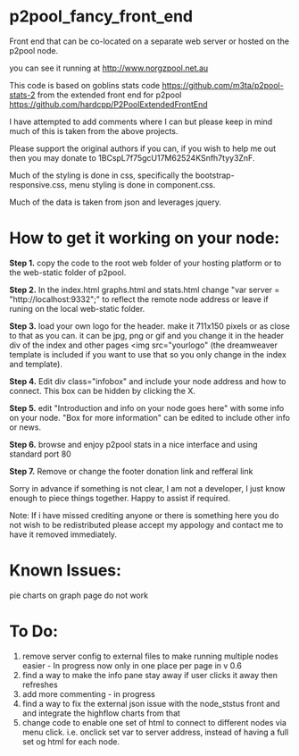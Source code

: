 p2pool_fancy_front_end
======================

Front end that can be co-located on a separate web server or hosted on the p2pool node.

you can see it running at http://www.norgzpool.net.au

This code is based on goblins stats code https://github.com/m3ta/p2pool-stats-2 from the extended front end for p2pool https://github.com/hardcpp/P2PoolExtendedFrontEnd

I have attempted to add comments where I can but please keep in mind much of this is taken from the above projects. 

Please support the original authors if you can, if you wish to help me out then you may donate to 1BCspL7f75gcU17M62524KSnfh7tyy3ZnF.

Much of the styling is done in css, specifically the bootstrap-responsive.css, menu styling is done in component.css.

Much of the data is taken from json and leverages jquery. 

<h1>How to get it working on your node:</h1>

<b>Step 1.</b> copy the code to the root web folder of your hosting platform or to the web-static folder of p2pool.

<b>Step 2.</b> In the index.html graphs.html and stats.html change "var server = "http://localhost:9332";" to reflect the remote node address or leave if runing on the local web-static folder.

<b>Step 3.</b> load your own logo for the header. make it 711x150 pixels or as close to that as you can. it can be jpg, png or gif and you change it in the header div of the index and other pages <img src="yourlogo" (the dreamweaver template is included if you want to use that so you only change in the index and template).

<b>Step 4.</b> Edit div class="infobox" and include your node address and how to connect. This box can be hidden by clicking the X.

<b>Step 5.</b> edit "Introduction and info on your node goes here" with some info on your node. "Box for more information" can be edited to include other info or news.

<b>Step 6.</b> browse and enjoy p2pool stats in a nice interface and using standard port 80

<b>Step 7.</b> Remove or change the footer donation link and refferal link


Sorry in advance if something is not clear, I am not a developer, I just know enough to piece things together. Happy to assist if required. 

Note: If i have missed crediting anyone or there is something here you do not wish to be redistributed please accept my appology and contact me to have it removed immediately. 

<h1>Known Issues:</h1>

pie charts on graph page do not work


<h1>To Do:</h1>

1. remove server config to external files to make running multiple nodes easier - In progress now only in one place per page in v 0.6
2. find a way to make the info pane stay away if user clicks it away then refreshes
3. add more commenting - in progress
4. find a way to fix the external json issue with the node_ststus front and and integrate the highflow charts from that
5. change code to enable one set of html to connect to different nodes via menu click. i.e. onclick set var to server address, instead of having a full set og html for each node.
